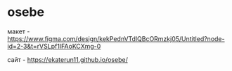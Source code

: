# osebe
макет - https://www.figma.com/design/kekPednVTdlQBcORmzkj05/Untitled?node-id=2-3&t=rVSLpf1IFAoKCXmg-0

сайт - https://ekaterun11.github.io/osebe/